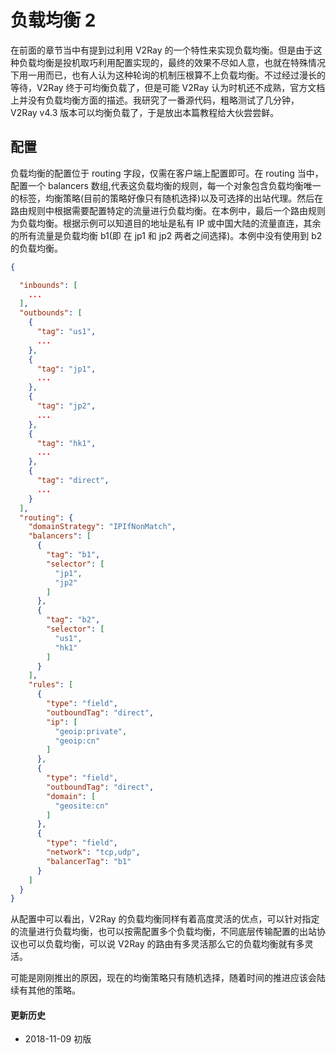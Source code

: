 # 负载均衡 2

在前面的章节当中有提到过利用 V2Ray 的一个特性来实现负载均衡。但是由于这种负载均衡是投机取巧利用配置实现的，最终的效果不尽如人意，也就在特殊情况下用一用而已，也有人认为这种轮询的机制压根算不上负载均衡。不过经过漫长的等待，V2Ray 终于可均衡负载了，但是可能 V2Ray 认为时机还不成熟，官方文档上并没有负载均衡方面的描述。我研究了一番源代码，粗略测试了几分钟，V2Ray v4.3 版本可以均衡负载了，于是放出本篇教程给大伙尝尝鲜。

## 配置

负载均衡的配置位于 routing 字段，仅需在客户端上配置即可。在 routing 当中，配置一个 balancers 数组,代表这负载均衡的规则，每一个对象包含负载均衡唯一的标签，均衡策略(目前的策略好像只有随机选择)以及可选择的出站代理。然后在路由规则中根据需要配置特定的流量进行负载均衡。在本例中，最后一个路由规则为负载均衡。根据示例可以知道目的地址是私有 IP 或中国大陆的流量直连，其余的所有流量是负载均衡 b1(即 在 jp1 和 jp2 两者之间选择)。本例中没有使用到 b2 的负载均衡。 

```json
{

  "inbounds": [
    ...
  ],
  "outbounds": [
    {
      "tag": "us1",
      ...
    },
    {
      "tag": "jp1",
      ...
    },
    {
      "tag": "jp2",
      ...
    },
    {
      "tag": "hk1",
      ...
    },
    {
      "tag": "direct",
      ...
    }
  ],
  "routing": {
    "domainStrategy": "IPIfNonMatch",
    "balancers": [
      {
        "tag": "b1",
        "selector": [
          "jp1",
          "jp2"
        ]
      },
      {
        "tag": "b2",
        "selector": [
          "us1",
          "hk1"
        ]
      }
    ],
    "rules": [
      {
        "type": "field",
        "outboundTag": "direct",
        "ip": [
          "geoip:private",
          "geoip:cn"
        ]
      },
      {
        "type": "field",
        "outboundTag": "direct",
        "domain": [
          "geosite:cn"
        ]
      },
      {
        "type": "field",
        "network": "tcp,udp",
        "balancerTag": "b1"
      }
    ]
  }
}
```

从配置中可以看出，V2Ray 的负载均衡同样有着高度灵活的优点，可以针对指定的流量进行负载均衡，也可以按需配置多个负载均衡，不同底层传输配置的出站协议也可以负载均衡，可以说 V2Ray 的路由有多灵活那么它的负载均衡就有多灵活。

可能是刚刚推出的原因，现在的均衡策略只有随机选择，随着时间的推进应该会陆续有其他的策略。

#### 更新历史

- 2018-11-09 初版
